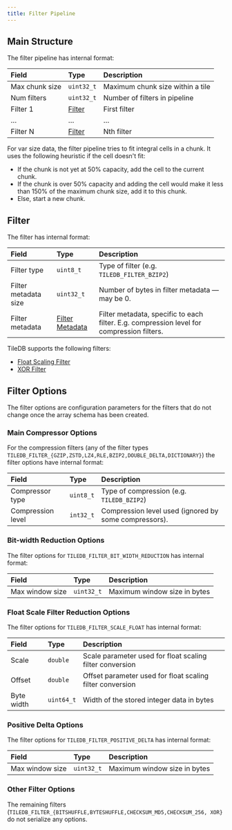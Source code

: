 ```yaml
---
title: Filter Pipeline
---
```


## Main Structure

The filter pipeline has internal format:

| **Field** | **Type** | **Description** |
| :--- | :--- | :--- |
| Max chunk size | `uint32_t` | Maximum chunk size within a tile |
| Num filters | `uint32_t` | Number of filters in pipeline |
| Filter 1 | [Filter](#filter) | First filter |
| … | … | … |
| Filter N | [Filter](#filter) | Nth filter |

For var size data, the filter pipeline tries to fit integral cells in a chunk. It uses the following heuristic if the cell doesn't fit:

* If the chunk is not yet at 50% capacity, add the cell to the current chunk.
* If the chunk is over 50% capacity and adding the cell would make it less than 150% of the maximum chunk size, add it to this chunk.
* Else, start a new chunk.

## Filter

The filter has internal format:

| **Field** | **Type** | **Description** |
| :--- | :--- | :--- |
| Filter type | `uint8_t` | Type of filter \(e.g. `TILEDB_FILTER_BZIP2`\) |
| Filter metadata size | `uint32_t` | Number of bytes in filter metadata — may be 0. |
| Filter metadata | [Filter Metadata](#filter-metadata) | Filter metadata, specific to each filter. E.g. compression level for compression filters. |

TileDB supports the following filters:
* [Float Scaling Filter](./filters/float_scale.md)
* [XOR Filter](./filters/xor.md)

## Filter Options

The filter options are configuration parameters for the filters that do not change once the array schema has been created. 

### Main Compressor Options

For the compression filters \(any of the filter types `TILEDB_FILTER_{GZIP,ZSTD,LZ4,RLE,BZIP2,DOUBLE_DELTA,DICTIONARY}`\) the filter options have internal format:

| **Field** | **Type** | **Description** |
| :--- | :--- | :--- |
| Compressor type | `uint8_t` | Type of compression \(e.g. `TILEDB_BZIP2`\) |
| Compression level | `int32_t` | Compression level used \(ignored by some compressors\). |

### Bit-width Reduction Options

The filter options for `TILEDB_FILTER_BIT_WIDTH_REDUCTION` has internal format:

| **Field** | **Type** | **Description** |
| :--- | :--- | :--- |
| Max window size | `uint32_t` | Maximum window size in bytes |

### Float Scale Filter Reduction Options

The filter options for `TILEDB_FILTER_SCALE_FLOAT` has internal format:

| **Field** | **Type** | **Description** |
| :--- | :--- | :--- |
| Scale | `double` | Scale parameter used for float scaling filter conversion |
| Offset | `double` | Offset parameter used for float scaling filter conversion |
| Byte width | `uint64_t` | Width of the stored integer data in bytes |

### Positive Delta Options

The filter options for `TILEDB_FILTER_POSITIVE_DELTA` has internal format:

| **Field** | **Type** | **Description** |
| :--- | :--- | :--- |
| Max window size | `uint32_t` | Maximum window size in bytes |

### Other Filter Options

The remaining filters \(`TILEDB_FILTER_{BITSHUFFLE,BYTESHUFFLE,CHECKSUM_MD5,CHECKSUM_256, XOR}` do not serialize any options.
